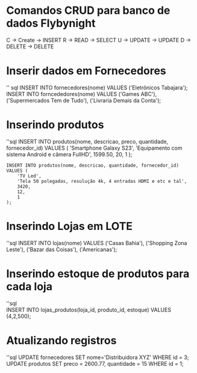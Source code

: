 # Comandos CRUD para banco de dados Flybynight

C -> Create -> INSERT
R -> READ -> SELECT
U -> UPDATE -> UPDATE
D -> DELETE -> DELETE

# Inserir dados em Fornecedores
'' sql
    INSERT INTO fornecedores(nome) VALUES ('Eletrônicos Tabajara');
    INSERT INTO forncededores(nome) VALUES
    ('Games ABC'),
    ('Supermercados Tem de Tudo'),
    ('Livraria Demais da Conta');

# Inserindo produtos
''sql
    INSERT INTO produtos(nome, descricao, preco, quantidade, fornecedor_id) VALUES (
        'Smartphone Galaxy S23', 
        'Equipamento com sistema Android e câmera FullHD',
        1599.50,
        20,
        1
        );

    INSERT INTO produtos(nome, descricao, quantidade, fornecedor_id) VALUES (
        'TV Led',
        'Tela 50 polegadas, resulução 4k, 4 entradas HDMI e etc e tal',
        3420,
        12,
        1
    );

# Inserindo Lojas em LOTE
''sql
    INSERT INTO lojas(nome) VALUES
        ('Casas Bahia'),
        ('Shopping Zona Leste'),
        ('Bazar das Coisas'),
        ('Americanas');

# Inserindo estoque de produtos para cada loja
''sql    
    INSERT INTO lojas_produtos(loja_id, produto_id, estoque) VALUES
        (4,2,500);

# Atualizando registros
''sql
    UPDATE fornecedores SET nome='Distribuidora XYZ' WHERE id = 3;
    UPDATE produtos SET preco = 2600.77, quantidade = 15 WHERE id = 1;
    